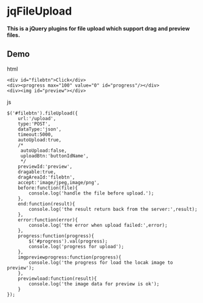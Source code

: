 # jqFileUpload
#### This is a jQuery plugins for file upload which support drag and preview files.

## Demo
html

    <div id="filebtn">Click</div>
    <div><progress max="100" value="0" id="progress"/></div>
    <div><img id="preview"></div>

js 

    $('#filebtn').fileUpload({
        url:'/upload',
        type:'POST',
        dataType:'json',
        timeout:5000,
        autoUpload:true,
        /*
         autoUpload:false,
         uploadBtn:'buttonIdName',
         */
        previewId:'preview',
        dragable:true,
        dragAreaId:'filebtn',
        accept:'image/jpeg,image/png',
        before:function(file){
            console.log('handle the file before upload.');
        },
        end:function(result){
            console.log('the result return back from the server:',result);
        },
        error:function(error){
            console.log('the error when upload failed:',error);
        },
        progress:function(progress){
            $('#progress').val(progress);
            console.log('progress for upload');
        },
        imgpreviewprogress:function(progress){
            console.log('the progress for load the locak image to preview');
        },
        previewload:function(result){
            console.log('the image data for preview is ok');
        }
    });

